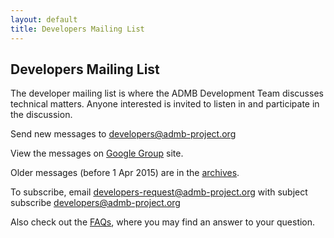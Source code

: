 ```yaml
---
layout: default
title: Developers Mailing List
---
```


Developers Mailing List
-----------------------
The developer mailing list is where the ADMB Development Team discusses technical matters. Anyone interested is invited to listen in and participate in the discussion.

Send new messages to developers@admb-project.org

View the messages on [Google Group](https://groups.google.com/a/admb-project.org/d/forum/developers) site. 

Older messages (before 1 Apr 2015) are in the [archives](http://lists.admb-project.org/pipermail/developers/).

To subscribe, email developers-request@admb-project.org with subject subscribe developers@admb-project.org

Also check out the [FAQs](/docs/faq/), where you may find an answer to your question.
